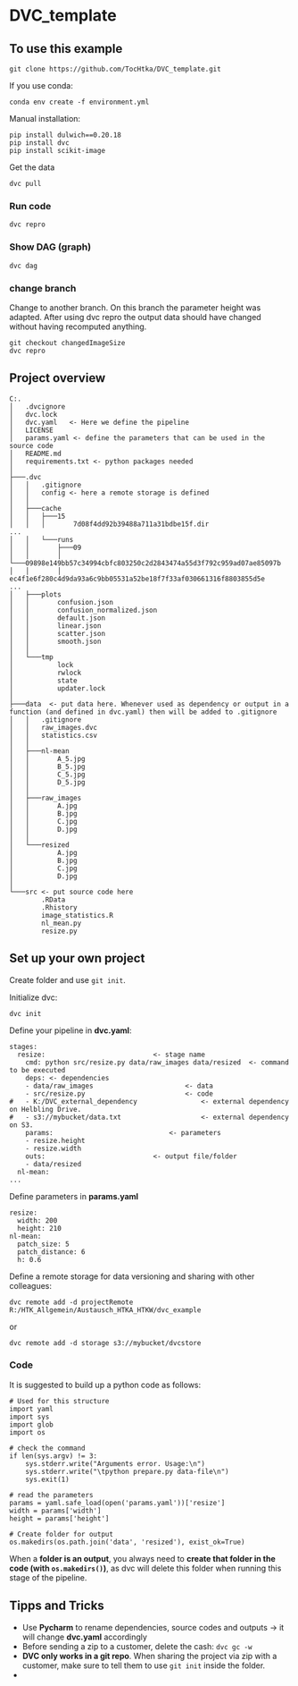 # DVC_template

## To use this example

```
git clone https://github.com/TocHtka/DVC_template.git
```

If you use conda:

```
conda env create -f environment.yml
```

Manual installation:
```
pip install dulwich==0.20.18
pip install dvc
pip install scikit-image
```

Get the data

```
dvc pull
```

### Run code

```
dvc repro
```

### Show DAG (graph)

```
dvc dag
```

### change branch

Change to another branch. On this branch the parameter height was adapted. After using dvc repro the output data should have changed without having recomputed anything.

```
git checkout changedImageSize
dvc repro
```

## Project overview

```
C:.
│   .dvcignore
│   dvc.lock
│   dvc.yaml   <- Here we define the pipeline
│   LICENSE
│   params.yaml <- define the parameters that can be used in the source code
│   README.md
│   requirements.txt <- python packages needed
│
├───.dvc
│   │   .gitignore
│   │   config <- here a remote storage is defined
│   │
│   ├───cache
│   │   ├───15
│   │   │       7d08f4dd92b39488a711a31bdbe15f.dir
...
│   │   └───runs
│   │       ├───09
│   │       │   └───09898e149bb57c34994cbfc803250c2d2843474a55d3f792c959ad07ae85097b
│   │       │           ec4f1e6f280c4d9da93a6c9bb05531a52be18f7f33af030661316f8803855d5e
...
│   ├───plots
│   │       confusion.json
│   │       confusion_normalized.json
│   │       default.json
│   │       linear.json
│   │       scatter.json
│   │       smooth.json
│   │
│   └───tmp
│           lock
│           rwlock
│           state
│           updater.lock
│
├───data  <- put data here. Whenever used as dependency or output in a function (and defined in dvc.yaml) then will be added to .gitignore
│   │   .gitignore
│   │   raw_images.dvc
│   │   statistics.csv
│   │
│   ├───nl-mean
│   │       A_5.jpg
│   │       B_5.jpg
│   │       C_5.jpg
│   │       D_5.jpg
│   │
│   ├───raw_images
│   │       A.jpg
│   │       B.jpg
│   │       C.jpg
│   │       D.jpg
│   │
│   └───resized
│           A.jpg
│           B.jpg
│           C.jpg
│           D.jpg
│
└───src <- put source code here
        .RData
        .Rhistory
        image_statistics.R
        nl_mean.py
        resize.py
```

## Set up your own project

Create folder and use `git init`.

Initialize dvc:

```
dvc init
```

Define your pipeline in **dvc.yaml**:

```
stages:
  resize: 							<- stage name
    cmd: python src/resize.py data/raw_images data/resized 	<- command to be executed
    deps: <- dependencies
    - data/raw_images 						<- data
    - src/resize.py 						<- code
#   - K:/DVC_external_dependency				<- external dependency on Helbling Drive.
#   - s3://mybucket/data.txt					<- external dependency on S3.
    params: 							<- parameters
    - resize.height
    - resize.width
    outs:							<- output file/folder
    - data/resized
  nl-mean:
...
```

Define parameters in **params.yaml**

```
resize:
  width: 200
  height: 210
nl-mean:
  patch_size: 5
  patch_distance: 6
  h: 0.6
```

Define a remote storage for data versioning and sharing with other colleagues:

```
dvc remote add -d projectRemote R:/HTK_Allgemein/Austausch_HTKA_HTKW/dvc_example
```
or 
```
dvc remote add -d storage s3://mybucket/dvcstore
```

### Code

It is suggested to build up a python code as follows:

```
# Used for this structure
import yaml
import sys
import glob
import os

# check the command
if len(sys.argv) != 3:
    sys.stderr.write("Arguments error. Usage:\n")
    sys.stderr.write("\tpython prepare.py data-file\n")
    sys.exit(1)

# read the parameters
params = yaml.safe_load(open('params.yaml'))['resize']
width = params['width']
height = params['height']

# Create folder for output
os.makedirs(os.path.join('data', 'resized'), exist_ok=True)
```

When a **folder is an output**, you always need to **create that folder in the code (with `os.makedirs()`)**, as dvc will delete this folder when running this stage of the pipeline.

## Tipps and Tricks

* Use **Pycharm** to rename dependencies, source codes and outputs -> it will change **dvc.yaml** accordingly
* Before sending a zip to a customer, delete the cash: `dvc gc -w`
* **DVC only works in a git repo**. When sharing the project via zip with a customer, make sure to tell them to use `git init` inside the folder.
* 

